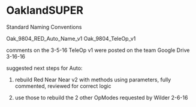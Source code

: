 # OaklandSUPER

Standard Naming Conventions

Oak_9804_RED_Auto_Name_v1
Oak_9804_TeleOp_v1

comments on the 3-5-16 TeleOp v1 were posted on the team Google Drive 3-16-16

suggested next steps for Auto:

1. rebuild Red Near Near v2 with methods using parameters, fully commented, reviewed for correct logic

2. use those to rebuild the 2 other OpModes requested by Wilder 2-6-16
